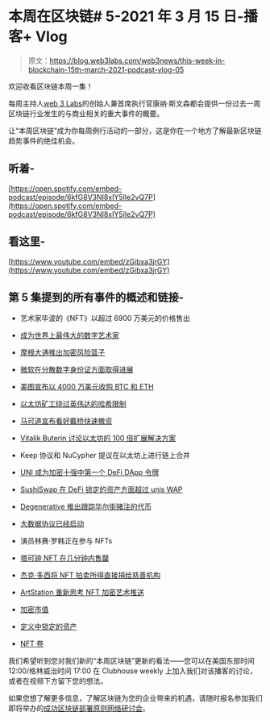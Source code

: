 # 本周在区块链# 5-2021 年 3 月 15 日-播客+ Vlog

> 原文：<https://blog.web3labs.com/web3news/this-week-in-blockchain-15th-march-2021-podcast-vlog-05>

欢迎收看区块链本周一集！

每周主持人[](https://twitter.com/conors10%E2%80%8B%E2%80%8B)[web 3 Labs](https://www.web3labs.com/)的创始人兼首席执行官康纳·斯文森都会提供一份过去一周区块链行业发生的与商业相关的重大事件的概要。

让“本周区块链”成为你每周例行活动的一部分，这是你在一个地方了解最新区块链趋势事件的绝佳机会。

## 听着-

[https://open.spotify.com/embed-podcast/episode/6kfG8V3NI8xIY5lIe2vQ7P](https://open.spotify.com/embed-podcast/episode/6kfG8V3NI8xIY5lIe2vQ7P)

## 看这里-

[https://www.youtube.com/embed/zGibxa3jrGY](https://www.youtube.com/embed/zGibxa3jrGY)

## 第 5 集提到的所有事件的概述和链接-

*   艺术家毕波的《NFT》以超过 6900 万美元的价格售出
*   [成为世界上最伟大的数字艺术家](https://youtu.be/rT13eQOf6ho?t=1764)

*   [摩根大通推出加密风险篮子](https://finance.yahoo.com/news/jpmorgan-launch-cryptocurrency-exposure-basket-152716603.html)
*   [微软在分散数字身份证方面取得进展](https://www.wired.com/story/microsoft-decentralized-id-blockchain/)
*   [美图宣布以 4000 万美元收购 BTC 和 ETH](https://www.theblockcrypto.com/post/97477/meitu-40-million-btc-eth)
*   [以太坊矿工绕过英伟达的哈希限制](https://finance.yahoo.com/news/ethereum-miners-found-way-bypass-205149434.html)
*   [马可道宣布看好戴桥快速撤资](https://forum.makerdao.com/t/announcing-the-optimism-dai-bridge-with-fast-withdrawals/6938)

*   [Vitalik Buterin 讨论以太坊的 100 倍扩展解决方案](https://tim.blog/2021/03/08/vitalik-buterin-naval-ravikant/)
*   Keep 协议和 NuCypher 提议在以太坊上进行链上合并
*   [UNI 成为加密十强中第一个 DeFi DApp 令牌](https://coinmarketcap.com/)
*   [SushiSwap 在 DeFi 锁定的资产方面超过 unis WAP](https://www.sushi.com/)
*   [Degenerative 推出跟踪华尔街赌注的代币](https://degenerative.finance/)
*   [大数据协议已经启动](https://debank.com/ranking/locked_value)
*   演员林赛·罗韩正在参与 NFTs
*   [塔可钟 NFT 在几分钟内售罄](https://twitter.com/tacobell/status/1368807880434982912)
*   [杰克·多西将 NFT 拍卖所得直接捐给慈善机构](https://twitter.com/jack/status/1369326373035245581)
*   [ArtStation 重新思考 NFT 加密艺术推送](https://magazine.artstation.com/2021/03/a-statement-from-artstation/)
*   [加密市值](https://www.coingecko.com/en/global_charts)
*   [定义中锁定的资产](https://defipulse.com/)
*   [NFT 卷](https://nonfungible.com/market/history)

我们希望听到您对我们新的“本周区块链”更新的看法——您可以在美国东部时间 12:00/格林威治时间 17:00 在 Clubhouse weekly 上加入我们对该播客的讨论，或者在视频下方留下您的想法。

如果您想了解更多信息，了解区块链为您的企业带来的机遇，请随时报名参加我们即将举办的[成功区块链部署原则网络研讨会](https://www.web3labs.com/principles-webinar)。